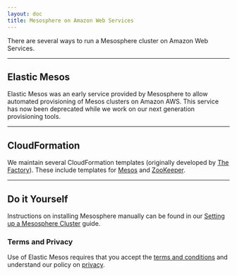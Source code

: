```yaml
---
layout: doc
title: Mesosphere on Amazon Web Services
---
```


There are several ways to run a Mesosphere cluster on Amazon Web Services.

***
## Elastic Mesos

Elastic Mesos was an early service provided by Mesosphere to allow automated provisioning of Mesos clusters on Amazon AWS. This service has now been deprecated while we work on our next generation provisioning tools.

***
## CloudFormation

We maintain several CloudFormation templates (originally developed by [The Factory](https://github.com/thefactory)). These include templates for [Mesos](https://github.com/mesosphere/cloudformation-mesos) and [ZooKeeper](https://github.com/mesosphere/cloudformation-zookeeper).

***
## Do it Yourself

Instructions on installing Mesosphere manually can be found in our [Setting up a Mesosphere Cluster](/getting-started/datacenter/install) guide.

### Terms and Privacy

Use of Elastic Mesos requires that you accept the [terms and conditions](../../terms) and understand our policy on [privacy](../../privacy).

